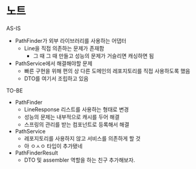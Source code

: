 # 노트

AS-IS
- PathFinder가 외부 라이브러리를 사용하는 어댑터
    - Line을 직접 의존하는 문제가 존재함
        - 그 때 그 때 만들고 성능의 문제가 거슬리면 캐싱하면 됨
- PathService에서 해결해야할 문제
    - 빠른 구현을 위해 편의 상 다른 도메인의 레포지토리를 직접 사용하도록 했음
    - DTO를 여기서 조립하고 있음
    
TO-BE
- PathFinder
    - LineResponse 리스트를 사용하는 형태로 변경
    - 성능의 문제는 내부적으로 캐시를 두어 해결
    - 스프링의 관리를 받는 컴포넌트로 등록해서 해결
- PathService
    - 레포지토리를 사용하지 않고 서비스를 의존하게 할 것
    - 아 ㅇㅅㅇ 타입이 추가됐네
- PathFinderResult
    - DTO 및 assembler 역할을 하는 친구 추가해보자.